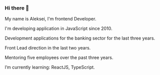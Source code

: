 ### Hi there 👋

My name is Aleksei, I'm frontend Developer.

I'm developing application in JavaScript since 2010.

Development applications for the banking sector for the last three years.

Front Lead direction in the last two years.

Mentoring five employees over the past three years.

I’m currently learning: ReactJS, TypeScript.
